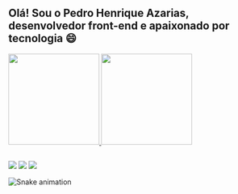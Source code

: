 ## Olá! Sou o Pedro Henrique Azarias, desenvolvedor front-end e apaixonado por tecnologia 😄
<div align="justify">
  <a href="https://github.com/pedro-azarias">
  <img height="180em" src="https://github-readme-stats.vercel.app/api?username=pedro-azarias&show_icons=true&theme=dark&include_all_commits=true&count_private=true"/>
  <img height="180em" src="https://github-readme-stats.vercel.app/api/top-langs/?username=pedro-azarias&layout=compact&langs_count=7&theme=dark"/>
</div>

  
  ##
 
<div> 
 
  <a href="https://instagram.com/ph_azarias" target="_blank"><img src="https://img.shields.io/badge/-Instagram-%23E4405F?style=for-the-badge&logo=instagram&logoColor=white" target="_blank"></a>
  <a href = "mailto:ph.azarias@hotmail.com"><img src="https://img.shields.io/badge/-Gmail-%23333?style=for-the-badge&logo=gmail&logoColor=white" target="_blank"></a>
  <a href="https://www.linkedin.com/in/pedro-henrique-azarias-de-paiva" target="_blank"><img src="https://img.shields.io/badge/-LinkedIn-%230077B5?style=for-the-badge&logo=linkedin&logoColor=white" target="_blank"></a> 
 
  ![Snake animation](https://github.com/pedro-azarias/pedro-azarias/blob/output/github-contribution-grid-snake.svg)
 
</div>
